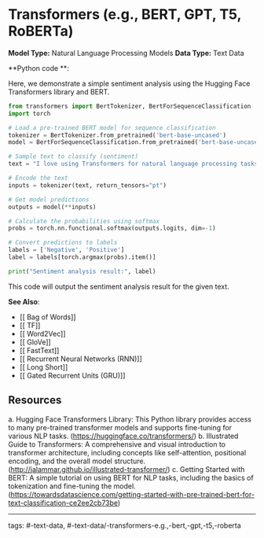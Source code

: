 #  Transformers (e.g., BERT, GPT, T5, RoBERTa)
**Model Type:**  Natural Language Processing Models
**Data Type:**  Text Data

**Python code **:


Here, we demonstrate a simple sentiment analysis using the Hugging Face Transformers library and BERT.

```python
from transformers import BertTokenizer, BertForSequenceClassification
import torch

# Load a pre-trained BERT model for sequence classification
tokenizer = BertTokenizer.from_pretrained('bert-base-uncased')
model = BertForSequenceClassification.from_pretrained('bert-base-uncased')

# Sample text to classify (sentiment)
text = "I love using Transformers for natural language processing tasks!"

# Encode the text
inputs = tokenizer(text, return_tensors="pt")

# Get model predictions
outputs = model(**inputs)

# Calculate the probabilities using softmax
probs = torch.nn.functional.softmax(outputs.logits, dim=-1)

# Convert predictions to labels
labels = ['Negative', 'Positive']
label = labels[torch.argmax(probs).item()]

print("Sentiment analysis result:", label)
```

This code will output the sentiment analysis result for the given text.


**See Also**:

- [[ Bag of Words]]
- [[ TF]]
- [[ Word2Vec]]
- [[ GloVe]]
- [[ FastText]]
- [[ Recurrent Neural Networks (RNN)]]
- [[ Long Short]]
- [[ Gated Recurrent Units (GRU)]]
## Resources

a. Hugging Face Transformers Library: This Python library provides access to many pre-trained transformer models and supports fine-tuning for various NLP tasks. (https://huggingface.co/transformers/)
b. Illustrated Guide to Transformers: A comprehensive and visual introduction to transformer architecture, including concepts like self-attention, positional encoding, and the overall model structure. (http://jalammar.github.io/illustrated-transformer/)
c. Getting Started with BERT: A simple tutorial on using BERT for NLP tasks, including the basics of tokenization and fine-tuning the model. (https://towardsdatascience.com/getting-started-with-pre-trained-bert-for-text-classification-ce2ee2cb73be)


---
tags: #-text-data, #-text-data/-transformers-e.g.,-bert,-gpt,-t5,-roberta
